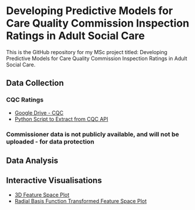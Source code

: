 # Developing Predictive Models for Care Quality Commission Inspection Ratings in Adult Social Care

This is the GitHub repository for my MSc project titled: Developing Predictive Models for Care Quality Commission Inspection Ratings in Adult Social Care.
## Data Collection
### CQC Ratings
- [Google Drive - CQC](https://drive.google.com/drive/folders/0B1jvn_rdpdEzMUtiNVoyeW9rb2M?resourcekey=0-J1nm1TwV6Vf_N9DArEe6XQ)
- [Python Script to Extract from CQC API](https://github.com/LauraWiltshire/MSc_Business_Analytics/blob/main/CQC_API_Script.py)
### Commissioner data is not publicly available, and will not be uploaded - for data protection

## Data Analysis
## Interactive Visualisations
- [3D Feature Space Plot](https://laurawiltshire.github.io/MSc_Business_Analytics/3D_PLOT.html)
- [Radial Basis Function Transformed Feature Space Plot](https://laurawiltshire.github.io/MSc_Business_Analytics/3D_PLOT_RBF.html)


